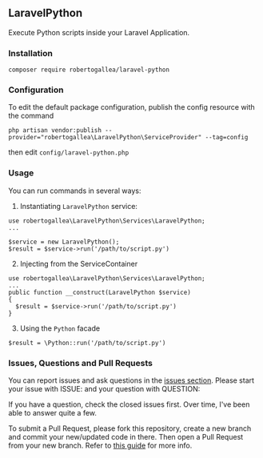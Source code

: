 ## LaravelPython

Execute Python scripts inside your Laravel Application.

### Installation

`composer require robertogallea/laravel-python`

### Configuration
To edit the default package configuration, publish the config resource with the command

`php artisan vendor:publish --provider="robertogallea\LaravelPython\ServiceProvider" --tag=config`

then edit `config/laravel-python.php`

### Usage

You can run commands in several ways:

1. Instantiating `LaravelPython` service:
```
use robertogallea\LaravelPython\Services\LaravelPython;
...

$service = new LaravelPython();
$result = $service->run('/path/to/script.py')
```

2. Injecting from the ServiceContainer
```
use robertogallea\LaravelPython\Services\LaravelPython;
...
public function __construct(LaravelPython $service)
{
  $result = $service->run('/path/to/script.py')
}
```

3. Using the `Python` facade
```
$result = \Python::run('/path/to/script.py')
```

### Issues, Questions and Pull Requests
You can report issues and ask questions in the [issues section](https://github.com/robertogallea/LaravelPython/issues). Please start your issue with ISSUE: and your question with QUESTION:

If you have a question, check the closed issues first. Over time, I've been able to answer quite a few.

To submit a Pull Request, please fork this repository, create a new branch and commit your new/updated code in there. Then open a Pull Request from your new branch. Refer to [this guide](https://help.github.com/articles/about-pull-requests/) for more info.